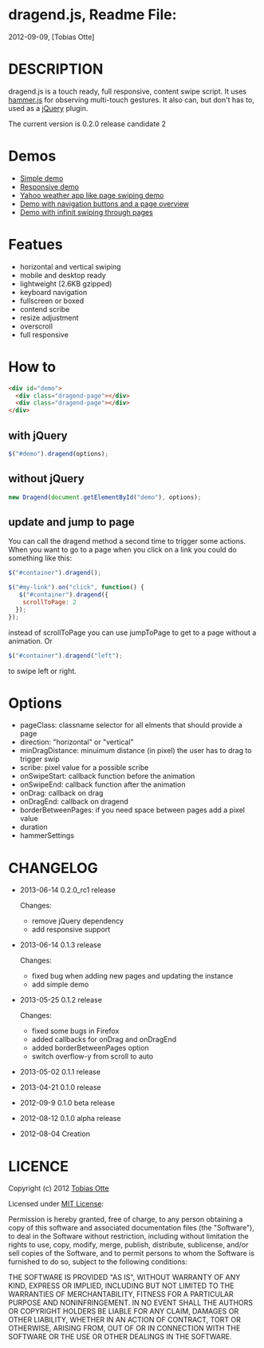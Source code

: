 dragend.js, Readme File:
==============================================================================
2012-09-09, [Tobias Otte]

# DESCRIPTION

dragend.js is a touch ready, full responsive, content swipe script. It uses [hammer.js](http://eightmedia.github.com/hammer.js/) for observing multi-touch gestures. It also can, but don't has to, used as a [jQuery](https://github.com/jquery/jquery/) plugin.

The current version is 0.2.0 release candidate 2

# Demos

* [Simple demo](http://stereobit.github.io/dragend/demos/simple/)
* [Responsive demo](http://stereobit.github.io/dragend/demos/responsive/)
* [Yahoo weather app like page swiping demo](http://stereobit.github.io/dragend/demos/yahoo-swipe/)
* [Demo with navigation buttons and a page overview](http://stereobit.github.io/dragend/demos/with-control-elements/)
* [Demo with infinit swiping through pages](http://stereobit.github.io/dragend/demos/infinit/)

# Featues

* horizontal and vertical swiping
* mobile and desktop ready
* lightweight (2.6KB gzipped)
* keyboard navigation
* fullscreen or boxed
* contend scribe
* resize adjustment
* overscroll
* full responsive

# How to

```html
<div id="demo">
  <div class="dragend-page"></div>
  <div class="dragend-page"></div>
</div>
```

## with jQuery
```javascript
$("#demo").dragend(options);
```

## without jQuery
```javascript
new Dragend(document.getElementById("demo"), options);
```

## update and jump to page

You can call the dragend method a second time to trigger some actions. When you want to go to a page when you click on a link you could do something like this:

```javascript
$("#container").dragend();

$("#my-link").on("click", function() {
   $("#container").dragend({
    scrollToPage: 2
  });
});
```

instead of scrollToPage you can use jumpToPage to get to a page without a animation. Or

```javascript
$("#container").dragend("left");
```

to swipe left or right.

# Options
  * pageClass: classname selector for all elments that should provide a page
  * direction: "horizontal" or "vertical"
  * minDragDistance: minuimum distance (in pixel) the user has to drag to trigger swip
  * scribe: pixel value for a possible scribe
  * onSwipeStart: callback function before the animation
  * onSwipeEnd: callback function after the animation
  * onDrag: callback on drag
  * onDragEnd: callback on dragend
  * borderBetweenPages: if you need space between pages add a pixel value
  * duration
  * hammerSettings

# CHANGELOG

* 2013-06-14
  0.2.0_rc1 release

  Changes:
  - remove jQuery dependency
  - add responsive support

* 2013-06-14
  0.1.3 release

  Changes:
  - fixed bug when adding new pages and updating the instance
  - add simple demo

* 2013-05-25
  0.1.2 release

  Changes:
  - fixed some bugs in Firefox
  - added callbacks for onDrag and onDragEnd
  - added borderBetweenPages option
  - switch overflow-y from scroll to auto

* 2013-05-02
  0.1.1 release

* 2013-04-21
  0.1.0 release

* 2012-09-9
  0.1.0 beta release

* 2012-08-12
  0.1.0 alpha release

* 2012-08-04
  Creation

# LICENCE

Copyright (c) 2012 [Tobias Otte](http://stereb.it)

Licensed under [MIT License](http://www.opensource.org/licenses/mit-license.php):

Permission is hereby granted, free of charge, to any person obtaining a copy of this software and associated documentation files (the "Software"), to deal in the Software without restriction, including without limitation the rights to use, copy, modify, merge, publish, distribute, sublicense, and/or sell copies of the Software, and to permit persons to whom the Software is furnished to do so, subject to the following conditions:

THE SOFTWARE IS PROVIDED "AS IS", WITHOUT WARRANTY OF ANY KIND, EXPRESS OR IMPLIED, INCLUDING BUT NOT LIMITED TO THE WARRANTIES OF MERCHANTABILITY, FITNESS FOR A PARTICULAR PURPOSE AND NONINFRINGEMENT. IN NO EVENT SHALL THE AUTHORS OR COPYRIGHT HOLDERS BE LIABLE FOR ANY CLAIM, DAMAGES OR OTHER LIABILITY, WHETHER IN AN ACTION OF CONTRACT, TORT OR OTHERWISE, ARISING FROM, OUT OF OR IN CONNECTION WITH THE SOFTWARE OR THE USE OR OTHER DEALINGS IN THE SOFTWARE.